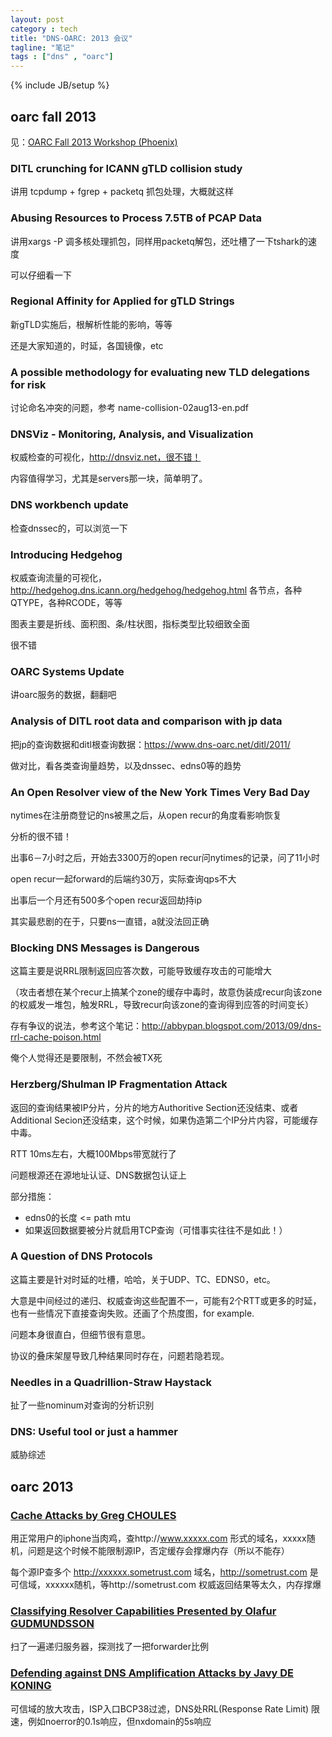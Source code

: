 ```yaml
---
layout: post
category : tech
title: "DNS-OARC: 2013 会议"
tagline: "笔记"
tags : ["dns" , "oarc"] 
---
```

{% include JB/setup %}

## oarc fall 2013

见：[OARC Fall 2013 Workshop (Phoenix)](https://indico.dns-oarc.net/conferenceOtherViews.py?view=standard&confId=1)

### DITL crunching for ICANN gTLD collision study
讲用 tcpdump + fgrep + packetq 抓包处理，大概就这样

### Abusing Resources to Process 7.5TB of PCAP Data
讲用xargs -P 调多核处理抓包，同样用packetq解包，还吐槽了一下tshark的速度

可以仔细看一下


### Regional Affinity for Applied for gTLD Strings
新gTLD实施后，根解析性能的影响，等等

还是大家知道的，时延，各国镜像，etc

### A possible methodology for evaluating new TLD delegations for risk

讨论命名冲突的问题，参考 name-collision-02aug13-en.pdf

### DNSViz - Monitoring, Analysis, and Visualization
权威检查的可视化，http://dnsviz.net，很不错！

内容值得学习，尤其是servers那一块，简单明了。

### DNS workbench update

检查dnssec的，可以浏览一下

### Introducing Hedgehog
权威查询流量的可视化，http://hedgehog.dns.icann.org/hedgehog/hedgehog.html
各节点，各种QTYPE，各种RCODE，等等

图表主要是折线、面积图、条/柱状图，指标类型比较细致全面

很不错

### OARC Systems Update

讲oarc服务的数据，翻翻吧

### Analysis of DITL root data and comparison with jp data
把jp的查询数据和ditl根查询数据：https://www.dns-oarc.net/ditl/2011/ 

做对比，看各类查询量趋势，以及dnssec、edns0等的趋势


### An Open Resolver view of the New York Times Very Bad Day

nytimes在注册商登记的ns被黑之后，从open recur的角度看影响恢复

分析的很不错！

出事6－7小时之后，开始去3300万的open recur问nytimes的记录，问了11小时

open recur一起forward的后端约30万，实际查询qps不大

出事后一个月还有500多个open recur返回劫持ip

其实最悲剧的在于，只要ns一直错，a就没法回正确

### Blocking DNS Messages is Dangerous
这篇主要是说RRL限制返回应答次数，可能导致缓存攻击的可能增大

（攻击者想在某个recur上搞某个zone的缓存中毒时，故意伪装成recur向该zone的权威发一堆包，触发RRL，导致recur向该zone的查询得到应答的时间变长）

存有争议的说法，参考这个笔记：http://abbypan.blogspot.com/2013/09/dns-rrl-cache-poison.html

俺个人觉得还是要限制，不然会被TX死

### Herzberg/Shulman IP Fragmentation Attack
返回的查询结果被IP分片，分片的地方Authoritive Section还没结束、或者Additional Secion还没结束，这个时候，如果伪造第二个IP分片内容，可能缓存中毒。

RTT 10ms左右，大概100Mbps带宽就行了

问题根源还在源地址认证、DNS数据包认证上

部分措施：
- edns0的长度 <= path mtu
- 如果返回数据要被分片就启用TCP查询（可惜事实往往不是如此！）
 
### A Question of DNS Protocols
这篇主要是针对时延的吐槽，哈哈，关于UDP、TC、EDNS0，etc。

大意是中间经过的递归、权威查询这些配置不一，可能有2个RTT或更多的时延，也有一些情况下直接查询失败。还画了个热度图，for example.

问题本身很直白，但细节很有意思。

协议的叠床架屋导致几种结果同时存在，问题若隐若现。
 
### Needles in a Quadrillion-Straw Haystack

扯了一些nominum对查询的分析识别

### DNS: Useful tool or just a hammer   

威胁综述 

## oarc 2013
### [Cache Attacks by Greg CHOULES](https://indico.dns-oarc.net/indico/contributionDisplay.py?contribId=26&confId=0)

用正常用户的iphone当肉鸡，查http://www.xxxxx.com  形式的域名，xxxxx随机，问题是这个时候不能限制源IP，否定缓存会撑爆内存（所以不能存）

每个源IP查多个 http://xxxxxx.sometrust.com  域名，http://sometrust.com 是可信域，xxxxxx随机，等http://sometrust.com 权威返回结果等太久，内存撑爆

### [Classifying Resolver Capabilities Presented by Olafur GUDMUNDSSON](https://indico.dns-oarc.net/indico/contributionDisplay.py?contribId=26&confId=0)

扫了一遍递归服务器，探测找了一把forwarder比例

### [Defending against DNS Amplification Attacks  by Javy DE KONING](https://indico.dns-oarc.net/indico/contributionDisplay.py?contribId=4&confId=0)

可信域的放大攻击，ISP入口BCP38过滤，DNS处RRL(Response Rate Limit) 限速，例如noerror的0.1s响应，但nxdomain的5s响应
